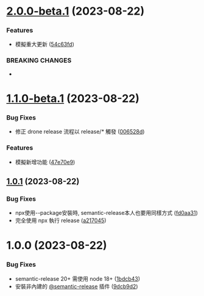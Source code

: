 # [2.0.0-beta.1](https://bitbucket.org/maxwin-inc/semantic-release-example/compare/1.1.0-beta.1...2.0.0-beta.1) (2023-08-22)


### Features

* 模擬重大更新 ([54c63fd](https://bitbucket.org/maxwin-inc/semantic-release-example/commits/54c63fd9ce4c74980274a6a4d74f5adb3e0ded83))


### BREAKING CHANGES

* <jira issue id>

# [1.1.0-beta.1](https://bitbucket.org/maxwin-inc/semantic-release-example/compare/1.0.1...1.1.0-beta.1) (2023-08-22)


### Bug Fixes

* 修正 drone release 流程以 release/* 觸發 ([006528d](https://bitbucket.org/maxwin-inc/semantic-release-example/commits/006528d33b4ef0b65cccb910c457cf5df8ab7d71))


### Features

* 模擬新增功能 ([47e70e9](https://bitbucket.org/maxwin-inc/semantic-release-example/commits/47e70e92025809c04d5a257965a34a475a64b676))

## [1.0.1](https://bitbucket.org/maxwin-inc/semantic-release-example/compare/1.0.0...1.0.1) (2023-08-22)


### Bug Fixes

* npx使用--package安裝時, semantic-release本人也要用同樣方式 ([fd0aa31](https://bitbucket.org/maxwin-inc/semantic-release-example/commits/fd0aa317282540234c07e6d1dfa05330996ce4e1))
* 完全使用 npx 執行 release ([a217045](https://bitbucket.org/maxwin-inc/semantic-release-example/commits/a217045703f4c4305ae7d8c7acf5b449113d2e5b))

# 1.0.0 (2023-08-22)


### Bug Fixes

* semantic-release 20+ 需使用 node 18+ ([1bdcb43](https://bitbucket.org/maxwin-inc/semantic-release-example/commits/1bdcb43a3be73a22410b18f22835051d1687606b))
* 安裝非內建的 [@semantic-release](https://bitbucket.org/semantic-release) 插件 ([9dcb9d2](https://bitbucket.org/maxwin-inc/semantic-release-example/commits/9dcb9d236405d5933387a5405bab9556a3166a5c))
